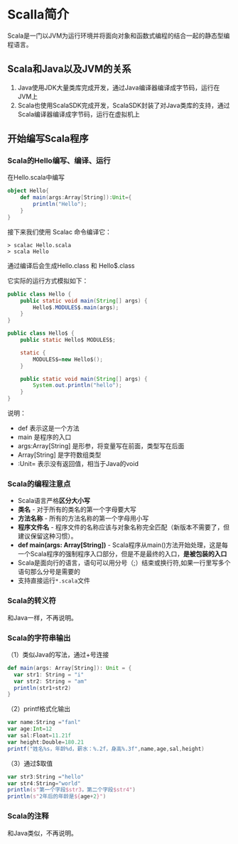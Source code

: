 # Scalla简介

Scala是一门以JVM为运行环境并将面向对象和函数式编程的结合一起的静态型编程语言。

## Scala和Java以及JVM的关系

1. Java使用JDK大量类库完成开发，通过Java编译器编译成字节码，运行在JVM上
2. Scala也使用ScalaSDK完成开发，ScalaSDK封装了对Java类库的支持，通过Scala编译器编译成字节码，运行在虚拟机上

## 开始编写Scala程序

### Scala的Hello编写、编译、运行

在Hello.scala中编写

```scala
object Hello{
	def main(args:Array[String]):Unit={
		println("Hello");
	}
}
```

接下来我们使用 Scalac 命令编译它：

```shell
> scalac Hello.scala
> scala Hello
```

通过编译后会生成Hello.class 和 Hello$.class

它实际的运行方式模拟如下：

```java
public class Hello {
    public static void main(String[] args) {
        Hello$.MODULES$.main(args);
    }
}

public class Hello$ {
    public static Hello$ MODULES$;

    static {
        MODULES$=new Hello$();
    }

    public static void main(String[] args) {
        System.out.println("hello");
    }
}

```
说明：

- def 表示这是一个方法
- main 是程序的入口
- args:Array[String] 是形参，将变量写在前面，类型写在后面
- Array[String] 是字符数组类型
- :Unit= 表示没有返回值，相当于Java的void

### Scala的编程注意点

- Scala语言严格**区分大小写** 
- **类名** - 对于所有的类名的第一个字母要大写
- **方法名称** - 所有的方法名称的第一个字母用小写
- **程序文件名** - 程序文件的名称应该与对象名称完全匹配（新版本不需要了，但建议保留这种习惯）。
- **def main(args: Array[String])** - Scala程序从main()方法开始处理，这是每一个Scala程序的强制程序入口部分，但是不是最终的入口，**是被包装的入口**
- Scala是面向行的语言，语句可以用分号（;）结束或换行符,如果一行里写多个语句那么分号是需要的
- 支持直接运行`*.scala`文件

### Scala的转义符

和Java一样，不再说明。

### Scala的字符串输出

（1）类似Java的写法，通过+号连接

```scala
def main(args: Array[String]): Unit = {
  var str1: String = "i"
  var str2: String = "am"
  println(str1+str2)
}
```

（2）printf格式化输出

```scala
var name:String ="fanl"
var age:Int=12
var sal:Float=11.21f
var height:Double=180.21
printf("姓名%s，年龄%d，薪水：%.2f，身高%.3f",name,age,sal,height)
```

（3）通过$取值

```scala
var str3:String ="hello"
var str4:String="world"
println(s"第一个字段$str3，第二个字段$str4")
println(s"2年后的年龄是${age+2}")
```

### Scala的注释

和Java类似，不再说明。

